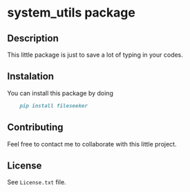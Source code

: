 # system_utils package

## Description
This little package is just to save a lot of typing in your codes.

## Instalation

You can install this package by doing

```markdown
    pip install fileseeker
```
## Contributing

Feel free to contact me to collaborate with this little project.

## License

See ``License.txt`` file.
